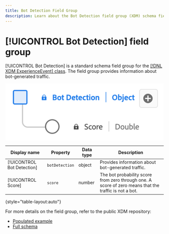 ```yaml
---
title: Bot Detection Field Group
description: Learn about the Bot Detection field group (XDM) schema field group.
---
```

# [!UICONTROL Bot Detection] field group

[!UICONTROL Bot Detection] is a standard schema field group for the [[!DNL XDM ExperienceEvent] class](../../classes/experienceevent.md). The field group provides information about bot-generated traffic. 

![A diagram of the [!UICONTROL Bot Detection] field group.](../../images/field-groups/bot-detection-information.png)

| Display name               | Property        | Data type | Description                                             |
|----------------------------|-----------------|-----------|---------------------------------------------------------|
|[!UICONTROL Bot Detection]  | `botDetection`  | object    | Provides information about bot-generated traffic.        |
|[!UICONTROL Score]          | `score`         | number    | The bot probability score from zero through one. A score of zero means that the traffic is not a bot. |

{style="table-layout:auto"}

For more details on the field group, refer to the public XDM repository:

* [Populated example](https://github.com/adobe/xdm/blob/master/components/fieldgroups/experience-event/experienceevent-bot-detection.example.1.json)
* [Full schema](https://github.com/adobe/xdm/blob/master/components/fieldgroups/experience-event/experienceevent-bot-detection.schema.json)
 